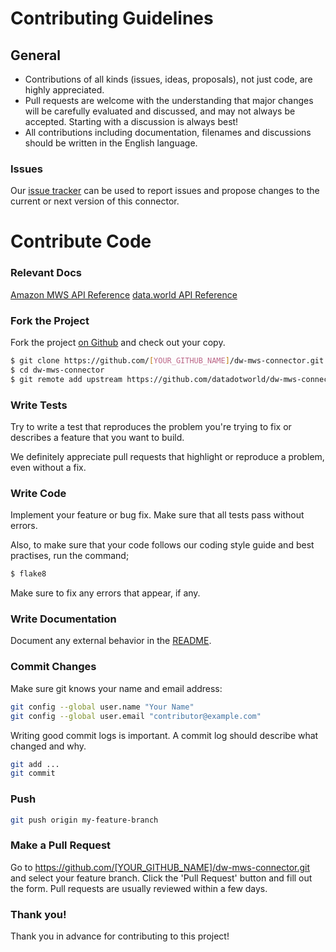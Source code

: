 # Contributing Guidelines

## General

* Contributions of all kinds (issues, ideas, proposals), not just code, are highly appreciated.
* Pull requests are welcome with the understanding that major changes will be carefully evaluated
and discussed, and may not always be accepted. Starting with a discussion is always best!
* All contributions including documentation, filenames and discussions should be written in the English language.

### Issues

Our [issue tracker](https://github.com/datadotworld/dw-mws-connector/issues) can be used to report issues and
propose changes to the current or next version of this connector.

# Contribute Code

### Relevant Docs

[Amazon MWS API Reference](http://docs.developer.amazonservices.com/en_US/reports/Reports_Overview.html)
[data.world API Reference](https://apidocs.data.world/)

### Fork the Project

Fork the project [on Github](https://github.com/datadotworld/dw-mws-connector.git) and check out your copy.

```sh
$ git clone https://github.com/[YOUR_GITHUB_NAME]/dw-mws-connector.git
$ cd dw-mws-connector
$ git remote add upstream https://github.com/datadotworld/dw-mws-connector.git
```

### Write Tests

Try to write a test that reproduces the problem you're trying to fix or describes a feature that you want to build.

We definitely appreciate pull requests that highlight or reproduce a problem, even without a fix.

### Write Code

Implement your feature or bug fix. Make sure that all tests pass without errors.

Also, to make sure that your code follows our coding style guide and best practises, run the command;
```sh
$ flake8
```
Make sure to fix any errors that appear, if any.

### Write Documentation

Document any external behavior in the [README](README.md).

### Commit Changes

Make sure git knows your name and email address:

```sh
git config --global user.name "Your Name"
git config --global user.email "contributor@example.com"
```

Writing good commit logs is important. A commit log should describe what changed and why.
```sh
git add ...
git commit
```

### Push

```sh
git push origin my-feature-branch
```

### Make a Pull Request
Go to https://github.com/[YOUR_GITHUB_NAME]/dw-mws-connector.git and select your feature branch. Click the
'Pull Request' button and fill out the form. Pull requests are usually reviewed within a few days.

### Thank you!
Thank you in advance for contributing to this project!
